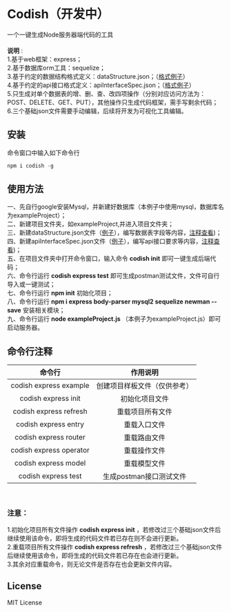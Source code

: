 # Codish（开发中）
 一个一键生成Node服务器端代码的工具<br><br>
 **说明** :<br>
 1.基于web框架：express；<br>
 2.基于数据库orm工具：sequelize；<br>
 3.基于约定的数据结构格式定义：dataStructure.json；（[格式例子](https://github.com/ershing/codish/blob/master/dataStructure.json)）<br>
 4.基于约定的api接口格式定义：apiInterfaceSpec.json；（[格式例子](https://github.com/ershing/codish/blob/master/apiInterfaceSpec.json)）<br>
 5.只生成对单个数据表的增、删、查、改四项操作（分别对应访问方法为：POST、DELETE、GET、PUT），其他操作只生成代码框架，需手写剩余代码；<br>
 6.三个基础json文件需要手动编辑，后续将开发为可视化工具编辑。

## 安装
命令窗口中输入如下命令行
```javascript
npm i codish -g
```
## 使用方法
 一、先自行google安装Mysql，并新建好数据库（本例子中使用mysql，数据库名为exampleProject）；<br>
 二、新建项目文件夹，如exampleProject,并进入项目文件夹；<br>
 三、新建dataStructure.json文件（[例子](https://github.com/ershing/codish/blob/master/dataStructure.json)），编写数据表字段等内容，[注释查看](https://github.com/ershing/codish/blob/master/dataStructureNotes.json))；<br>
 四、新建apiInterfaceSpec.json文件（[例子](https://github.com/ershing/codish/blob/master/apiInterfaceSpec.json)），编写api接口要求等内容，[注释查看](https://github.com/ershing/codish/blob/master/apiInterfaceSpecNotes.json))；<br>
 五、在项目文件夹中打开命令窗口，输入命令 **codish init** 即可一键生成后端代码；<br>
 六、命令行运行 **codish express test** 即可生成postman测试文件，文件可自行导入或一键测试；<br>
 七、命令行运行 **npm init** 初始化项目；<br>
 八、命令行运行 **npm i express body-parser mysql2 sequelize newman --save** 安装相关模块；<br>
 九、命令行运行 **node exampleProject.js** （本例子为exampleProject.js）即可启动服务器。<br>

## 命令行注释
| 命令行       | 作用说明 | 
| :--------:    | :-----:  | 
| codish express example  | 创建项目样板文件（仅供参考）  |
| codish express init  | 初始化项目文件   |
| codish express refresh  | 重载项目所有文件   |
| codish express entry  | 重载入口文件   |
| codish express router  | 重载路由文件   |
| codish express operator  | 重载操作文件   |
| codish express model  | 重载模型文件   |
| codish express test  | 生成postman接口测试文件   |
<br>

### 注意：<br>
1.初始化项目所有文件操作 **codish express init** ，若修改过三个基础json文件后继续使用该命令，即将生成的代码文件若已存在则不会进行更新。<br>
2.重载项目所有文件操作 **codish express refresh** ，若修改过三个基础json文件后继续使用该命令，即将生成的代码文件若已存在也会进行更新。<br>
3.其余对应重载命令，则无论文件是否存在也会更新文件内容。

## License
MIT License



